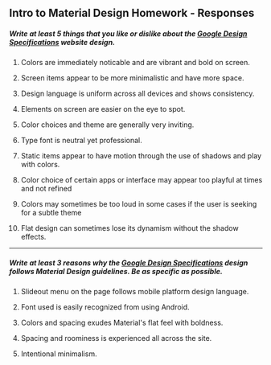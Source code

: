 ## Intro to Material Design Homework - Responses


##### Write at least 5 things that you like or dislike about the [Google Design Specifications](https://www.google.com/design/spec/material-design/introduction.html) website design.

1.  Colors are immediately noticable and are vibrant and bold on screen.

2.  Screen items appear to be more minimalistic and have more space.

3.  Design language is uniform across all devices and shows consistency.

4.  Elements on screen are easier on the eye to spot.

5.  Color choices and theme are generally very inviting.

6.  Type font is neutral yet professional.

7.  Static items appear to have motion through the use of shadows and play with colors.

8.	Color choice of certain apps or interface may appear too playful at times and not refined

9.  Colors may sometimes be too loud in some cases if the user is seeking for a subtle theme

10. Flat design can sometimes lose its dynamism without the shadow effects.

---

##### Write at least 3 reasons why the [Google Design Specifications](https://www.google.com/design/spec/material-design/introduction.html) design follows Material Design guidelines. Be as specific as possible.

1.  Slideout menu on the page follows mobile platform design language.

2.  Font used is easily recognized from using Android.

3.  Colors and spacing exudes Material's flat feel with boldness.

4.  Spacing and roominess is experienced all across the site.

5.  Intentional minimalism.


